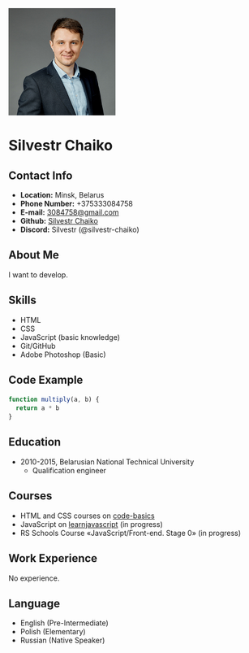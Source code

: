 ![chaiko](https://github.com/silvestr-chaiko/rsschool-cv/blob/gh-pages/assets/img/chaiko.jpg)

# **Silvestr Chaiko**

## **Contact Info**
* **Location:** Minsk, Belarus
* **Phone Number:** +375333084758
* **E-mail:** 3084758@gmail.com
* **Github:** [Silvestr Chaiko](https://github.com/silvestr-chaiko)
* **Discord:** Silvestr (@silvestr-chaiko)

## About Me
I want to develop.

## Skills
* HTML
* CSS
* JavaScript (basic knowledge)
* Git/GitHub
* Adobe Photoshop (Basic)

## Code Example
```javascript
function multiply(a, b) {
  return a * b
} 
```

## Education
* 2010-2015, Belarusian National Technical University
    * Qualification engineer

## Courses
* HTML and CSS courses on [code-basics](https://ru.code-basics.com/)
* JavaScript on [learnjavascript](https://learn.javascript.ru/) (in progress)
* RS Schools Course «JavaScript/Front-end. Stage 0» (in progress)

## Work Experience
No experience.

## Language

* English (Pre-Intermediate)
* Polish (Elementary)
* Russian (Native Speaker)
